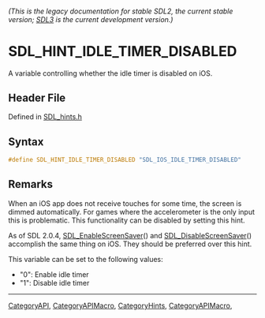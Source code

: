 ###### (This is the legacy documentation for stable SDL2, the current stable version; [SDL3](https://wiki.libsdl.org/SDL3/) is the current development version.)
# SDL_HINT_IDLE_TIMER_DISABLED

A variable controlling whether the idle timer is disabled on iOS.

## Header File

Defined in [SDL_hints.h](https://github.com/libsdl-org/SDL/blob/SDL2/include/SDL_hints.h)

## Syntax

```c
#define SDL_HINT_IDLE_TIMER_DISABLED "SDL_IOS_IDLE_TIMER_DISABLED"
```

## Remarks

When an iOS app does not receive touches for some time, the screen is
dimmed automatically. For games where the accelerometer is the only input
this is problematic. This functionality can be disabled by setting this
hint.

As of SDL 2.0.4, [SDL_EnableScreenSaver](SDL_EnableScreenSaver)() and
[SDL_DisableScreenSaver](SDL_DisableScreenSaver)() accomplish the same
thing on iOS. They should be preferred over this hint.

This variable can be set to the following values:

- "0": Enable idle timer
- "1": Disable idle timer

----
[CategoryAPI](CategoryAPI), [CategoryAPIMacro](CategoryAPIMacro), [CategoryHints](CategoryHints), [CategoryAPIMacro](CategoryAPIMacro), 

